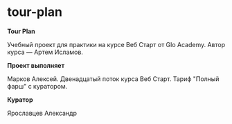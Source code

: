 # tour-plan

**Tour Plan**

Учебный проект для практики на курсе Веб Старт от Glo Academy. Автор курса — Артем Исламов.

**Проект выполняет**

Марков Алексей. Двенадцатый поток курса Веб Старт. Тариф "Полный фарш" с куратором.

**Куратор**

Ярославцев Александр
